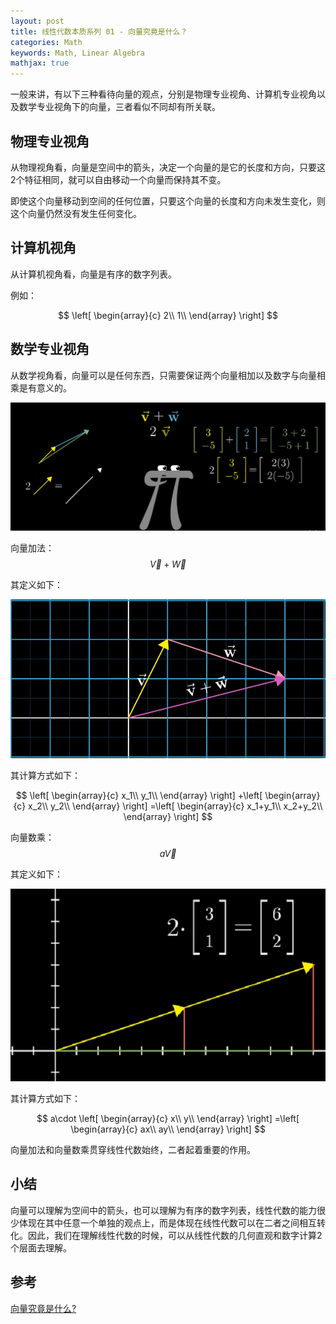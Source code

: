 ```yaml
---
layout: post
title: 线性代数本质系列 01 - 向量究竟是什么？
categories: Math
keywords: Math, Linear Algebra
mathjax: true
---
```



一般来讲，有以下三种看待向量的观点，分别是物理专业视角、计算机专业视角以及数学专业视角下的向量，三者看似不同却有所关联。


## 物理专业视角

从物理视角看，向量是空间中的箭头，决定一个向量的是它的长度和方向，只要这2个特征相同，就可以自由移动一个向量而保持其不变。

即使这个向量移动到空间的任何位置，只要这个向量的长度和方向未发生变化，则这个向量仍然没有发生任何变化。


## 计算机视角

从计算机视角看，向量是有序的数字列表。

例如：

$$
\left[ \begin{array}{c}
	2\\
	1\\
\end{array} \right]
$$


## 数学专业视角

从数学视角看，向量可以是任何东西，只需要保证两个向量相加以及数字与向量相乘是有意义的。

<img src="/images/posts/math/linear-algebra-essence/1-2.PNG"/> 

向量加法：$$\vec{V}+\vec{W}$$

其定义如下：

<img src="/images/posts/math/linear-algebra-essence/1-3.PNG"/> 

其计算方式如下：

$$
\left[ \begin{array}{c}
	x_1\\
	y_1\\
\end{array} \right] +\left[ \begin{array}{c}
	x_2\\
	y_2\\
\end{array} \right] =\left[ \begin{array}{c}
	x_1+y_1\\
	x_2+y_2\\
\end{array} \right]
$$

向量数乘：$$a\vec{V}$$

其定义如下：

<img src="/images/posts/math/linear-algebra-essence/1-4.PNG"/> 

其计算方式如下：

$$
a\cdot \left[ \begin{array}{c}
	x\\
	y\\
\end{array} \right] =\left[ \begin{array}{c}
	ax\\
	ay\\
\end{array} \right]
$$

向量加法和向量数乘贯穿线性代数始终，二者起着重要的作用。

## 小结

向量可以理解为空间中的箭头，也可以理解为有序的数字列表，线性代数的能力很少体现在其中任意一个单独的观点上，而是体现在线性代数可以在二者之间相互转化。因此，我们在理解线性代数的时候，可以从线性代数的几何直观和数字计算2个层面去理解。


## 参考

[向量究竟是什么?](https://www.bilibili.com/video/av6731067/?p=2)



















